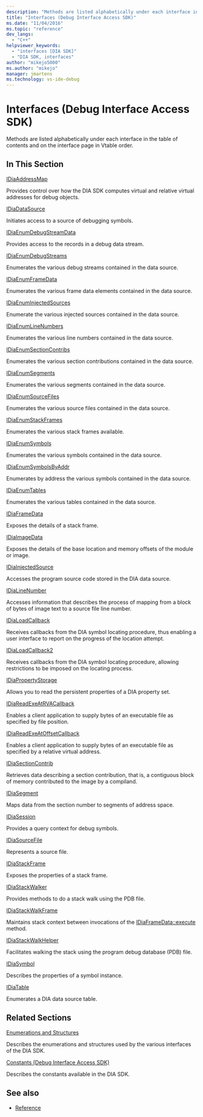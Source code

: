 ```yaml
---
description: "Methods are listed alphabetically under each interface in the table of contents and on the interface page in Vtable order."
title: "Interfaces (Debug Interface Access SDK)"
ms.date: "11/04/2016"
ms.topic: "reference"
dev_langs:
  - "C++"
helpviewer_keywords:
  - "interfaces [DIA SDK]"
  - "DIA SDK, interfaces"
author: "mikejo5000"
ms.author: "mikejo"
manager: jmartens
ms.technology: vs-ide-debug
---
```

# Interfaces (Debug Interface Access SDK)

Methods are listed alphabetically under each interface in the table of contents and on the interface page in Vtable order.

## In This Section

[IDiaAddressMap](../../debugger/debug-interface-access/idiaaddressmap.md)

Provides control over how the DIA SDK computes virtual and relative virtual addresses for debug objects.

[IDiaDataSource](../../debugger/debug-interface-access/idiadatasource.md)

Initiates access to a source of debugging symbols.

[IDiaEnumDebugStreamData](../../debugger/debug-interface-access/idiaenumdebugstreamdata.md)

Provides access to the records in a debug data stream.

[IDiaEnumDebugStreams](../../debugger/debug-interface-access/idiaenumdebugstreams.md)

Enumerates the various debug streams contained in the data source.

[IDiaEnumFrameData](../../debugger/debug-interface-access/idiaenumframedata.md)

Enumerates the various frame data elements contained in the data source.

[IDiaEnumInjectedSources](../../debugger/debug-interface-access/idiaenuminjectedsources.md)

Enumerate the various injected sources contained in the data source.

[IDiaEnumLineNumbers](../../debugger/debug-interface-access/idiaenumlinenumbers.md)

Enumerates the various line numbers contained in the data source.

[IDiaEnumSectionContribs](../../debugger/debug-interface-access/idiaenumsectioncontribs.md)

Enumerates the various section contributions contained in the data source.

[IDiaEnumSegments](../../debugger/debug-interface-access/idiaenumsegments.md)

Enumerates the various segments contained in the data source.

[IDiaEnumSourceFiles](../../debugger/debug-interface-access/idiaenumsourcefiles.md)

Enumerates the various source files contained in the data source.

[IDiaEnumStackFrames](../../debugger/debug-interface-access/idiaenumstackframes.md)

Enumerates the various stack frames available.

[IDiaEnumSymbols](../../debugger/debug-interface-access/idiaenumsymbols.md)

Enumerates the various symbols contained in the data source.

[IDiaEnumSymbolsByAddr](../../debugger/debug-interface-access/idiaenumsymbolsbyaddr.md)

Enumerates by address the various symbols contained in the data source.

[IDiaEnumTables](../../debugger/debug-interface-access/idiaenumtables.md)

Enumerates the various tables contained in the data source.

[IDiaFrameData](../../debugger/debug-interface-access/idiaframedata.md)

Exposes the details of a stack frame.

[IDiaImageData](../../debugger/debug-interface-access/idiaimagedata.md)

Exposes the details of the base location and memory offsets of the module or image.

[IDiaInjectedSource](../../debugger/debug-interface-access/idiainjectedsource.md)

Accesses the program source code stored in the DIA data source.

[IDiaLineNumber](../../debugger/debug-interface-access/idialinenumber.md)

Accesses information that describes the process of mapping from a block of bytes of image text to a source file line number.

[IDiaLoadCallback](../../debugger/debug-interface-access/idialoadcallback.md)

Receives callbacks from the DIA symbol locating procedure, thus enabling a user interface to report on the progress of the location attempt.

[IDiaLoadCallback2](../../debugger/debug-interface-access/idialoadcallback2.md)

Receives callbacks from the DIA symbol locating procedure, allowing restrictions to be imposed on the locating process.

[IDiaPropertyStorage](../../debugger/debug-interface-access/idiapropertystorage.md)

Allows you to read the persistent properties of a DIA property set.

[IDiaReadExeAtRVACallback](../../debugger/debug-interface-access/idiareadexeatrvacallback.md)

Enables a client application to supply bytes of an executable file as specified by file position.

[IDiaReadExeAtOffsetCallback](../../debugger/debug-interface-access/idiareadexeatoffsetcallback.md)

Enables a client application to supply bytes of an executable file as specified by a relative virtual address.

[IDiaSectionContrib](../../debugger/debug-interface-access/idiasectioncontrib.md)

Retrieves data describing a section contribution, that is, a contiguous block of memory contributed to the image by a compiland.

[IDiaSegment](../../debugger/debug-interface-access/idiasegment.md)

Maps data from the section number to segments of address space.

[IDiaSession](../../debugger/debug-interface-access/idiasession.md)

Provides a query context for debug symbols.

[IDiaSourceFile](../../debugger/debug-interface-access/idiasourcefile.md)

Represents a source file.

[IDiaStackFrame](../../debugger/debug-interface-access/idiastackframe.md)

Exposes the properties of a stack frame.

[IDiaStackWalker](../../debugger/debug-interface-access/idiastackwalker.md)

Provides methods to do a stack walk using the PDB file.

[IDiaStackWalkFrame](../../debugger/debug-interface-access/idiastackwalkframe.md)

Maintains stack context between invocations of the [IDiaFrameData::execute](../../debugger/debug-interface-access/idiaframedata-execute.md) method.

[IDiaStackWalkHelper](../../debugger/debug-interface-access/idiastackwalkhelper.md)

Facilitates walking the stack using the program debug database (PDB) file.

[IDiaSymbol](../../debugger/debug-interface-access/idiasymbol.md)

Describes the properties of a symbol instance.

[IDiaTable](../../debugger/debug-interface-access/idiatable.md)

Enumerates a DIA data source table.

## Related Sections
[Enumerations and Structures](../../debugger/debug-interface-access/enumerations-and-structures.md)

Describes the enumerations and structures used by the various interfaces of the DIA SDK.

[Constants (Debug Interface Access SDK)](../../debugger/debug-interface-access/constants-debug-interface-access-sdk.md)

Describes the constants available in the DIA SDK.

## See also

- [Reference](../../debugger/debug-interface-access/debug-interface-access-sdk-reference.md)
